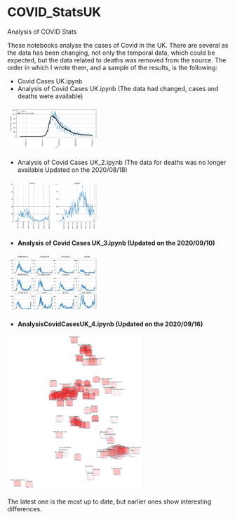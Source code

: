 # COVID_StatsUK
 Analysis of COVID Stats

These notebooks analyse the cases of Covid in the UK. There are several as the  data has been changing, not only the temporal data, which could be expected, but the data related to deaths was removed from the source. The order in which I wrote them, and a sample of the results, is the following:

* Covid Cases UK.ipynb
* Analysis of Covid Cases UK.ipynb   (The data had changed, cases and deaths were available)
<img vspace="5" hspace="5" width ="200" src="Figures\Deaths_UK_2020_08_10.png" alt="">

* Analysis of Covid Cases UK_2.ipynb (The data for deaths was no longer available Updated on the 2020/08/18)
<img vspace="5" hspace="5" width ="200" src="Figures\Coventry_Leicester_2020_08_17.png" alt="">


* **Analysis of Covid Cases UK_3.ipynb (Updated on the 2020/09/10)**
<img vspace="5" hspace="5" width ="200" src="Figures\Top_12_UK_Cases_2020_09_10.png" alt="">

* **AnalysisCovidCasesUK_4.ipynb (Updated on the 2020/09/16)**
<img vspace="5" hspace="5" width ="300" src="Figures\Map_UK_Cases_2020_09_16.png" alt="">

The latest one is the most up to date, but earlier ones show interesting differences.
